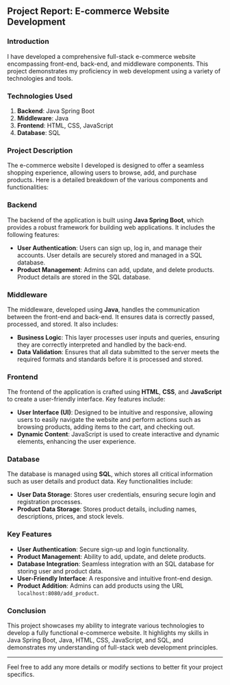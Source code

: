 ## Project Report: E-commerce Website Development

### Introduction
I have developed a comprehensive full-stack e-commerce website encompassing front-end, back-end, and middleware components. This project demonstrates my proficiency in web development using a variety of technologies and tools.

### Technologies Used
1. **Backend**: Java Spring Boot
2. **Middleware**: Java
3. **Frontend**: HTML, CSS, JavaScript
4. **Database**: SQL

### Project Description
The e-commerce website I developed is designed to offer a seamless shopping experience, allowing users to browse, add, and purchase products. Here is a detailed breakdown of the various components and functionalities:

### Backend
The backend of the application is built using **Java Spring Boot**, which provides a robust framework for building web applications. It includes the following features:
- **User Authentication**: Users can sign up, log in, and manage their accounts. User details are securely stored and managed in a SQL database.
- **Product Management**: Admins can add, update, and delete products. Product details are stored in the SQL database.

### Middleware
The middleware, developed using **Java**, handles the communication between the front-end and back-end. It ensures data is correctly passed, processed, and stored. It also includes:
- **Business Logic**: This layer processes user inputs and queries, ensuring they are correctly interpreted and handled by the back-end.
- **Data Validation**: Ensures that all data submitted to the server meets the required formats and standards before it is processed and stored.

### Frontend
The frontend of the application is crafted using **HTML**, **CSS**, and **JavaScript** to create a user-friendly interface. Key features include:
- **User Interface (UI)**: Designed to be intuitive and responsive, allowing users to easily navigate the website and perform actions such as browsing products, adding items to the cart, and checking out.
- **Dynamic Content**: JavaScript is used to create interactive and dynamic elements, enhancing the user experience.

### Database
The database is managed using **SQL**, which stores all critical information such as user details and product data. Key functionalities include:
- **User Data Storage**: Stores user credentials, ensuring secure login and registration processes.
- **Product Data Storage**: Stores product details, including names, descriptions, prices, and stock levels.

### Key Features
- **User Authentication**: Secure sign-up and login functionality.
- **Product Management**: Ability to add, update, and delete products.
- **Database Integration**: Seamless integration with an SQL database for storing user and product data.
- **User-Friendly Interface**: A responsive and intuitive front-end design.
- **Product Addition**: Admins can add products using the URL `localhost:8080/add_product`.

### Conclusion
This project showcases my ability to integrate various technologies to develop a fully functional e-commerce website. It highlights my skills in Java Spring Boot, Java, HTML, CSS, JavaScript, and SQL, and demonstrates my understanding of full-stack web development principles.

---

Feel free to add any more details or modify sections to better fit your project specifics.
